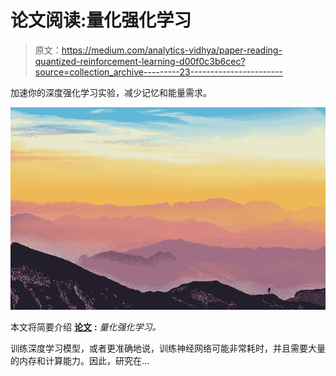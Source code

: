 # 论文阅读:量化强化学习

> 原文：<https://medium.com/analytics-vidhya/paper-reading-quantized-reinforcement-learning-d00f0c3b6cec?source=collection_archive---------23----------------------->

加速你的深度强化学习实验，减少记忆和能量需求。

![](img/6a81b30f676cd4f38c51d33bc23eaf23.png)

本文将简要介绍 [**论文**](https://arxiv.org/abs/1910.01055#:~:text=Recent%20work%20has%20shown%20that,without%20significantly%20harming%20their%20quality.) **:** *量化强化学习。*

训练深度学习模型，或者更准确地说，训练神经网络可能非常耗时，并且需要大量的内存和计算能力。因此，研究在…
